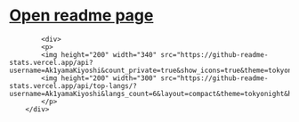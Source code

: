 # [Open readme page](https://htmlpreview.github.io/?https://github.com/Ak1yamaKiyoshi/Ak1yamaKiyoshi/blob/main/page.html)
            <div>
            <p>
            <img height="200" width="340" src="https://github-readme-stats.vercel.app/api?username=Ak1yamaKiyoshi&count_private=true&show_icons=true&theme=tokyonight&hide_border=true&custom_title=My%20GitHub%20Stats"/>
            <img height="200" width="300" src="https://github-readme-stats.vercel.app/api/top-langs/?username=Ak1yamaKiyoshi&langs_count=6&layout=compact&theme=tokyonight&hide_border=true&custom_title=Top%20Languages"/>
            </p>
        </div>
